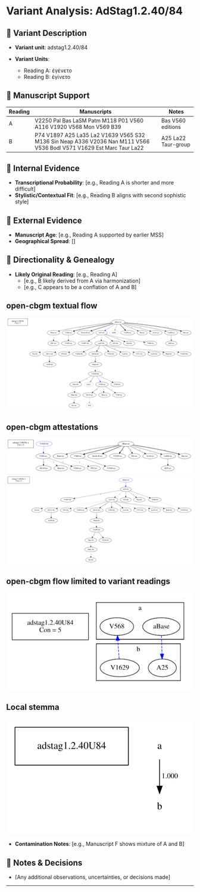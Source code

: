# Variant Analysis: AdStag1.2.40/84

## 📌 Variant Description
- **Variant unit**: adstag1.2.40/84

- **Variant Units**: 
  - Reading A: ἐγένετο
  - Reading B: ἐγίνετο

## 🧬 Manuscript Support
| Reading | Manuscripts | Notes |
|--------|-------------|-------|
| A      | V2250 Pal Bas LaSM Patm M118 P01 V560 A116 V1920 V568 Mon V569 B39 | Bas V560 editions |
| B      | P74 V1897 A25 La35 La2 V1639 V565 S32 M136 Sin Neap A336 V2036 Nan M111 V566 V536 Bodl V571 V1629 Est Marc Taur La22 | A25 La22 Taur-group |

## 🧠 Internal Evidence
- **Transcriptional Probability**: [e.g., Reading A is shorter and more difficult]
- **Stylistic/Contextual Fit**: [e.g., Reading B aligns with second sophistic style]

## 🧭 External Evidence
- **Manuscript Age**: [e.g., Reading A supported by earlier MSS]
- **Geographical Spread**: []

## 🔄 Directionality & Genealogy
- **Likely Original Reading**: [e.g., Reading A]
  - [e.g., B likely derived from A via harmonization]
  - [e.g., C appears to be a conflation of A and B]
## open-cbgm textual flow ##
![adstag1.2.40U84](flow/adstag1.2.40U84-textual-flow.svg "adstag1.2.40U84")
## open-cbgm attestations ##
![adstag1.2.40U84Ra](attestations/adstag1.2.40U84Ra-coherence-attestations.svg "adstag1.2.40U84Ra")
![adstag1.2.40U84Rb](attestations/adstag1.2.40U84Rb-coherence-attestations.svg "adstag1.2.40U84Rb")
## open-cbgm flow limited to variant readings ##
![adstag1.2.40U84](variants/adstag1.2.40U84-coherence-variants.svg "adstag1.2.40U84")
## Local stemma ##
![adstag1.2.40U84](local/adstag1.2.40U84-local-stemma.svg "adstag1.2.40U84")

- **Contamination Notes**: [e.g., Manuscript F shows mixture of A and B]

## 📝 Notes & Decisions
- [Any additional observations, uncertainties, or decisions made]

---